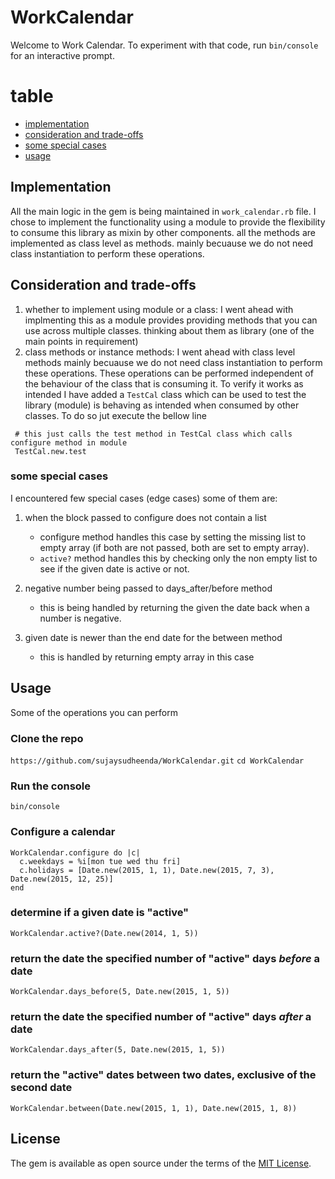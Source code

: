 # WorkCalendar

Welcome to Work Calendar. To experiment with that code, run `bin/console` for an interactive prompt.

# table
- [implementation](implementation)
- [consideration and trade-offs](consideration-and-trade-offs)
- [some special cases](some-special-cases)
- [usage](usage)

## Implementation

All the main logic in the gem is being maintained in `work_calendar.rb` file. I chose to implement the functionality using a module to provide the flexibility to consume this library as mixin by other components. all the methods are implemented as class level as methods. mainly becuause we do not need class instantiation to perform these operations.

## Consideration and trade-offs
1. whether to implement using module or a class: I went ahead with implmenting this as a module provides providing methods that you can use across multiple classes. thinking about them as library (one of the main points in requirement)
2. class methods or instance methods:
I went ahead with class level methods mainly becuause we do not need class instantiation to perform these operations. These operations can be performed independent of the behaviour of the class that is consuming it. To verify it works as intended I have added a `TestCal` class which can be used to test the library (module) is behaving as intended when consumed by other classes. To do so jut execute the bellow line
```
 # this just calls the test method in TestCal class which calls configure method in module
 TestCal.new.test
```
### some special cases
I encountered few special cases (edge cases) some of them are:

1. when the block passed to configure does not contain a list
    - configure method handles this case by setting the missing list to empty array (if both are not passed, both are set to empty array).
    - `active?` method handles this by checking only the non empty list to see if the given date is active or not.

2. negative number being passed to days_after/before method
    - this is being handled by returning the given the date back when a number is negative.

3. given date is newer than the end date for the between method
    - this is handled by returning empty array in this case
    

## Usage
Some of the operations you can perform

### Clone the repo
`https://github.com/sujaysudheenda/WorkCalendar.git`
`cd WorkCalendar`

### Run the console
`bin/console`

### Configure a calendar
```
WorkCalendar.configure do |c|
  c.weekdays = %i[mon tue wed thu fri]
  c.holidays = [Date.new(2015, 1, 1), Date.new(2015, 7, 3), Date.new(2015, 12, 25)]
end
```

### determine if a given date is "active"
`WorkCalendar.active?(Date.new(2014, 1, 5))`

### return the date the specified number of "active" days *before* a date
`WorkCalendar.days_before(5, Date.new(2015, 1, 5))`

### return the date the specified number of "active" days *after* a date
`WorkCalendar.days_after(5, Date.new(2015, 1, 5))`

### return the "active" dates between two dates, exclusive of the second date
`WorkCalendar.between(Date.new(2015, 1, 1), Date.new(2015, 1, 8))`

## License

The gem is available as open source under the terms of the [MIT License](http://opensource.org/licenses/MIT).

